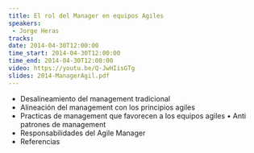 ```yaml
---
title: El rol del Manager en equipos Agiles
speakers:
 - Jorge Heras
tracks:
date: 2014-04-30T12:00:00
time_start: 2014-04-30T12:00:00
time_end: 2014-04-30T12:00:00
video: https://youtu.be/Q-JwHIisGTg
slides: 2014-ManagerAgil.pdf
---
```


* Desalineamiento del management tradicional
* Alineación del management con los principios agiles
* Practicas de management que favorecen a los equipos agiles • Anti patrones de management
* Responsabilidades del Agile Manager
* Referencias